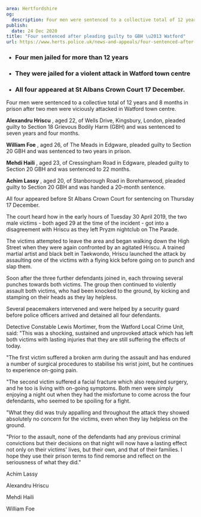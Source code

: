 ```yaml
area: Hertfordshire
og:
  description: Four men were sentenced to a collective total of 12 years and 8 months in prison after two men were viciously attacked in Watford town centre.
publish:
  date: 24 Dec 2020
title: "Four sentenced after pleading guilty to GBH \u2013 Watford"
url: https://www.herts.police.uk/news-and-appeals/four-sentenced-after-pleading-guilty-to-gbh-watford-1036
```

* ### Four men jailed for more than 12 years

 * ### They were jailed for a violent attack in Watford town centre

 * ### All four appeared at St Albans Crown Court 17 December.

Four men were sentenced to a collective total of 12 years and 8 months in prison after two men were viciously attacked in Watford town centre.

**Alexandru Hriscu** , aged 22, of Wells Drive, Kingsbury, London, pleaded guilty to Section 18 Grievous Bodily Harm (GBH) and was sentenced to seven years and four months.

**William Foe** , aged 26, of The Meads in Edgware, pleaded guilty to Section 20 GBH and was sentenced to two years in prison.

**Mehdi Haili** , aged 23, of Cressingham Road in Edgware, pleaded guilty to Section 20 GBH and was sentenced to 22 months.

**Achim Lassy** , aged 20, of Stanborough Road in Borehamwood, pleaded guilty to Section 20 GBH and was handed a 20-month sentence.

All four appeared before St Albans Crown Court for sentencing on Thursday 17 December.

The court heard how in the early hours of Tuesday 30 April 2019, the two male victims - both aged 29 at the time of the incident - got into a disagreement with Hriscu as they left Pryzm nightclub on The Parade.

The victims attempted to leave the area and began walking down the High Street when they were again confronted by an agitated Hriscu. A trained martial artist and black belt in Taekwondo, Hriscu launched the attack by assaulting one of the victims with a flying kick before going on to punch and slap them.

Soon after the three further defendants joined in, each throwing several punches towards both victims. The group then continued to violently assault both victims, who had been knocked to the ground, by kicking and stamping on their heads as they lay helpless.

Several peacemakers intervened and were helped by a security guard before police officers arrived and detained all four defendants.

Detective Constable Lewis Mortimer, from the Watford Local Crime Unit, said: "This was a shocking, sustained and unprovoked attack which has left both victims with lasting injuries that they are still suffering the effects of today.

"The first victim suffered a broken arm during the assault and has endured a number of surgical procedures to stabilise his wrist joint, but he continues to experience on-going pain.

"The second victim suffered a facial fracture which also required surgery, and he too is living with on-going symptoms. Both men were simply enjoying a night out when they had the misfortune to come across the four defendants, who seemed to be spoiling for a fight.

"What they did was truly appalling and throughout the attack they showed absolutely no concern for the victims, even when they lay helpless on the ground.

"Prior to the assault, none of the defendants had any previous criminal convictions but their decisions on that night will now have a lasting effect not only on their victims' lives, but their own, and that of their families. I hope they use their prison terms to find remorse and reflect on the seriousness of what they did."

Achim Lassy

Alexandru Hriscu

Mehdi Haili

William Foe
